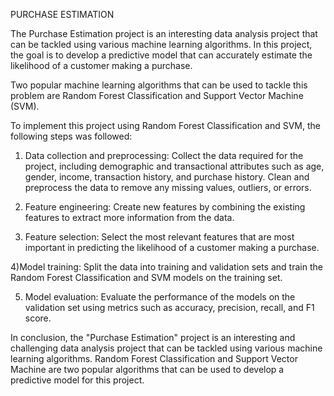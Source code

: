 PURCHASE ESTIMATION

The Purchase Estimation project is an interesting data analysis project that can be tackled using various machine learning algorithms. In this project, the goal is to develop a predictive model that can accurately estimate the likelihood of a customer making a purchase. 

Two popular machine learning algorithms that can be used to tackle this problem are Random Forest Classification and Support Vector Machine (SVM).

To implement this project using Random Forest Classification and SVM, the following steps was followed:

1) Data collection and preprocessing: Collect the data required for the project, including demographic and transactional attributes such as age, gender, income, transaction history, and purchase history. Clean and preprocess the data to remove any missing values, outliers, or errors.

2) Feature engineering: Create new features by combining the existing features to extract more information from the data. 

3) Feature selection: Select the most relevant features that are most important in predicting the likelihood of a customer making a purchase. 

4)Model training: Split the data into training and validation sets and train the Random Forest Classification and SVM models on the training set. 

5) Model evaluation: Evaluate the performance of the models on the validation set using metrics 
such as accuracy, precision, recall, and F1 score.

In conclusion, the "Purchase Estimation" project is an interesting and challenging data analysis project that can be tackled using various machine learning algorithms. Random Forest Classification and Support Vector Machine are two popular algorithms that can be used to develop a predictive model for this project.
